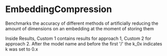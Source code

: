 # EmbeddingCompression
Benchmarks the accuracy of different methods of artificially reducing the amount of dimensions on an embedding at the moment of storing them

Inside Results, Custom 1 contains results for approach 1, Custom 2 for approach 2. After the model name and before the first '/' the k_0x indicates k was set to 0.x